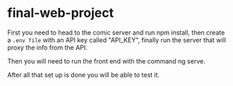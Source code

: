 # final-web-project

First you need to head to the comic server and run npm install, then create a ```.env file``` with an API key called "API_KEY", finally run the server that will proxy the info from the API.

Then you will need to run the front end with the command ng serve. 

After all that set up is done you will be able to test it.
